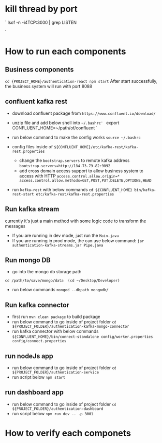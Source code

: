# kill thread by port 
`
lsof -n -i4TCP:3000 | grep LISTEN

`

# How to run each components

## Business components

`
cd {PROJECT_HOME}/authentication-react
npm start
`
After start successfully, the business system will run with port 8088

## confluent kafka rest

- download confluent package from `https://www.confluent.io/download/`
- unzip file and add below shell into `~/.bashrc'
`
 export CONFLUENT_HOME=~/path/of/confluent
`
- run below command to make the config works
`
source ~/.bashrc
`
- config files inside of `${CONFLUENT_HOME}/etc/kafka-rest/kafka-rest.properties`

  + change the `bootstrap.servers` to remote kafka address
  `
  bootstrap.servers=http://184.73.79.82:9092
  `
  + add cross domain access support to allow business system to access with HTTP
  `
  access.control.allow.origin=*
  access.control.allow.methods=GET,POST,PUT,DELETE,OPTIONS,HEAD
  `

- run `kafka-rest` with below commands
`
cd ${CONFLUENT_HOME}
bin/kafka-rest-start etc/kafka-rest/kafka-rest.properties
`

## Run kafka stream

currently it's just a main method with some logic code to transform the messages
- If you are running in dev mode, just run the `Main.java`
- If you are running in prod mode, the can use below command:
 `jar authentication-kafka-streams.jar Pipe.java`
 
## Run mongo DB

- go into the mongo db storage path

`
 cd /path/to/save/mongo/data  (cd ~/Desktop/Developer)
`
- run below commands
`
mongod --dbpath mongodb/
`

 
## Run kafka connector

- first run `mvn clean package` to build package
- run below command to go inside of project folder
`
cd ${PROJECT_FOLDER}/authentication-kafka-mongo-connector
`
- run kafka connector with below commands
`
 ${CONFLUENT_HOME}/bin/connect-standalone config/worker.properties config/connect.properties
`
 
## run nodeJs app
- run below command to go inside of project folder
`
cd ${PROJECT_FOLDER}/authentication-service
`
- run script below
`
 npm start
`

## run dashboard app

- run below command to go inside of project folder
`
cd ${PROJECT_FOLDER}/authentication-dashboard
`
- run script below
`
 npm run dev -- -p 3001
`


# How to verify each componets


